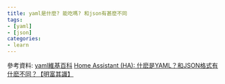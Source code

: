 ```yaml
---
title: yaml是什麼? 能吃嗎? 和json有甚麼不同
tags:
- [yaml]
- [json]
categories:
- learn
---
```


參考資料: 
[yaml維基百科](https://zh.wikipedia.org/wiki/YAML)
[Home Assistant (HA): 什麽是YAML？和JSON格式有什麽不同？【明富其識】](https://www.youtube.com/watch?v=qyIUwTjn6dM&ab_channel=%E8%80%81%E6%98%8E)
